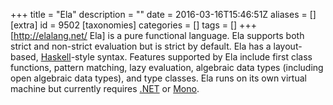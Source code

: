 +++
title = "Ela"
description = ""
date = 2016-03-16T15:46:51Z
aliases = []
[extra]
id = 9502
[taxonomies]
categories = []
tags = []
+++
[http://elalang.net/ Ela] is a pure functional language. Ela supports both strict and non-strict evaluation but is strict by default. Ela has a layout-based, [Haskell](https://rosettacode.org/wiki/Haskell)-style syntax. Features supported by Ela include first class functions, pattern matching, lazy evaluation, algebraic data types (including open algebraic data types), and type classes.
Ela runs on its own virtual machine but currently requires [.NET](https://rosettacode.org/wiki/.NET) or [Mono](https://rosettacode.org/wiki/Mono).
